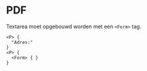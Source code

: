 <!-- @license CC0-1.0 -->

# PDF

Textarea moet opgebouwd worden met een `<Form>` tag.

```text
<P> {
  "Adres:"
}
<P> {
  <Form> { }
}
```
